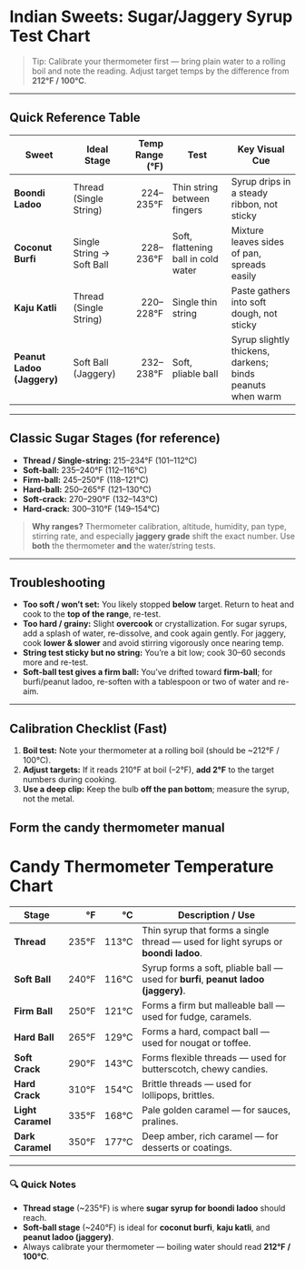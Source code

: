 # Indian Sweets: Sugar/Jaggery Syrup Test Chart

> Tip: Calibrate your thermometer first — bring plain water to a rolling boil and note the reading. Adjust target temps
> by the difference from **212°F / 100°C**.

---

## Quick Reference Table

| **Sweet** | **Ideal Stage** | **Temp Range (°F)** | **Test** | **Key Visual Cue** |
|------------|-----------------|--------------------:|----------|--------------------|
| **Boondi Ladoo** | Thread (Single String) | 224–235°F | Thin string between fingers | Syrup drips in a steady ribbon, not sticky |
| **Coconut Burfi** | Single String → Soft Ball | 228–236°F | Soft, flattening ball in cold water | Mixture leaves sides of pan, spreads easily |
| **Kaju Katli** | Thread (Single String) | 220–228°F | Single thin string | Paste gathers into soft dough, not sticky |
| **Peanut Ladoo (Jaggery)** | Soft Ball (Jaggery) | 232–238°F | Soft, pliable ball | Syrup slightly thickens, darkens; binds peanuts when warm |
---

## Classic Sugar Stages (for reference)

- **Thread / Single-string:** 215–234°F (101–112°C)
- **Soft-ball:** 235–240°F (112–116°C)
- **Firm-ball:** 245–250°F (118–121°C)
- **Hard-ball:** 250–265°F (121–130°C)
- **Soft-crack:** 270–290°F (132–143°C)
- **Hard-crack:** 300–310°F (149–154°C)

> **Why ranges?** Thermometer calibration, altitude, humidity, pan type, stirring rate, and especially **jaggery grade**
> shift the exact number. Use **both** the thermometer **and** the water/string tests.
---

## Troubleshooting

- **Too soft / won’t set:** You likely stopped **below** target. Return to heat and cook to the **top of the range**,
  re-test.
- **Too hard / grainy:** Slight **overcook** or crystallization. For sugar syrups, add a splash of water, re-dissolve,
  and cook again gently. For jaggery, cook **lower & slower** and avoid stirring vigorously once nearing temp.
- **String test sticky but no string:** You’re a bit low; cook 30–60 seconds more and re-test.
- **Soft-ball test gives a firm ball:** You’ve drifted toward **firm-ball**; for burfi/peanut ladoo, re-soften with a
  tablespoon or two of water and re-aim.

---

## Calibration Checklist (Fast)

1. **Boil test:** Note your thermometer at a rolling boil (should be ~212°F / 100°C).
2. **Adjust targets:** If it reads 210°F at boil (–2°F), **add 2°F** to the target numbers during cooking.
3. **Use a deep clip:** Keep the bulb **off the pan bottom**; measure the syrup, not the metal.


## Form the candy thermometer manual
# Candy Thermometer Temperature Chart

| **Stage**        | **°F** | **°C** | **Description / Use** |
|------------------|-------:|-------:|------------------------|
| **Thread**       | 235°F  | 113°C  | Thin syrup that forms a single thread — used for light syrups or **boondi ladoo**. |
| **Soft Ball**    | 240°F  | 116°C  | Syrup forms a soft, pliable ball — used for **burfi**, **peanut ladoo (jaggery)**. |
| **Firm Ball**    | 250°F  | 121°C  | Forms a firm but malleable ball — used for fudge, caramels. |
| **Hard Ball**    | 265°F  | 129°C  | Forms a hard, compact ball — used for nougat or toffee. |
| **Soft Crack**   | 290°F  | 143°C  | Forms flexible threads — used for butterscotch, chewy candies. |
| **Hard Crack**   | 310°F  | 154°C  | Brittle threads — used for lollipops, brittles. |
| **Light Caramel**| 335°F  | 168°C  | Pale golden caramel — for sauces, pralines. |
| **Dark Caramel** | 350°F  | 177°C  | Deep amber, rich caramel — for desserts or coatings. |

---

### 🔍 Quick Notes
- **Thread stage** (~235°F) is where **sugar syrup for boondi ladoo** should reach.  
- **Soft-ball stage** (~240°F) is ideal for **coconut burfi**, **kaju katli**, and **peanut ladoo (jaggery)**.  
- Always calibrate your thermometer — boiling water should read **212°F / 100°C**.
